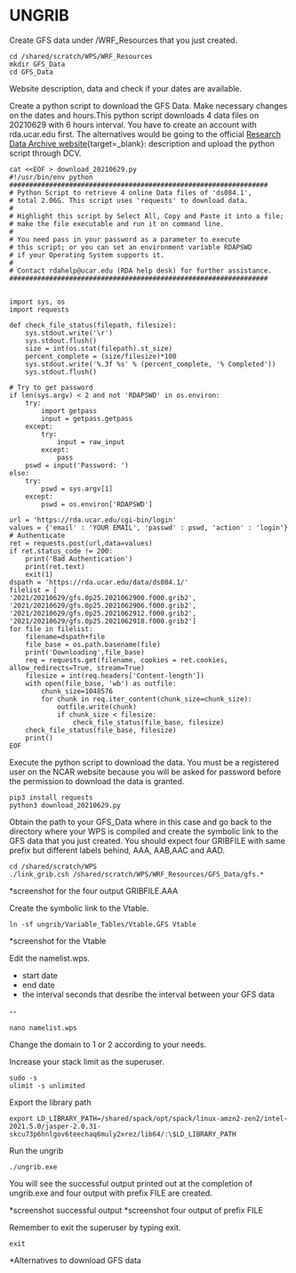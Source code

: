 <!--- 

[atmosfera website](https://atmosfera.usm.my/)

**Bold Text** 

> following points:
- list
- list

{--deleted--}
{++added++}
{~~one~>a single~~}
{==Highlighting==}
{>>and comments can be added inline<<}
---> 

# UNGRIB 

Create GFS data under /WRF_Resources that you just created. 

    cd /shared/scratch/WPS/WRF_Resources
    mkdir GFS_Data
    cd GFS_Data

Website description, data and check if your dates are available.

Create a python script to download the GFS Data. Make necessary changes on the dates and hours.This python script downloads 4 data files on 20210629 with 6 hours interval. You have to create an account with rda.ucar.edu first. The alternatives would be going to the official 
[Research Data Archive website](https://rda.ucar.edu/datasets/ds084.1/index.html){target=_blank}: description and upload the python script through DCV.
```
cat <<EOF > download_20210629.py
#!/usr/bin/env python
#################################################################
# Python Script to retrieve 4 online Data files of 'ds084.1',
# total 2.06G. This script uses 'requests' to download data.
#
# Highlight this script by Select All, Copy and Paste it into a file;
# make the file executable and run it on command line.
#
# You need pass in your password as a parameter to execute
# this script; or you can set an environment variable RDAPSWD
# if your Operating System supports it.
#
# Contact rdahelp@ucar.edu (RDA help desk) for further assistance.
#################################################################


import sys, os
import requests

def check_file_status(filepath, filesize):
    sys.stdout.write('\r')
    sys.stdout.flush()
    size = int(os.stat(filepath).st_size)
    percent_complete = (size/filesize)*100
    sys.stdout.write('%.3f %s' % (percent_complete, '% Completed'))
    sys.stdout.flush()

# Try to get password
if len(sys.argv) < 2 and not 'RDAPSWD' in os.environ:
    try:
        import getpass
        input = getpass.getpass
    except:
        try:
            input = raw_input
        except:
            pass
    pswd = input('Password: ')
else:
    try:
        pswd = sys.argv[1]
    except:
        pswd = os.environ['RDAPSWD']

url = 'https://rda.ucar.edu/cgi-bin/login'
values = {'email' : 'YOUR EMAIL', 'passwd' : pswd, 'action' : 'login'}
# Authenticate
ret = requests.post(url,data=values)
if ret.status_code != 200:
    print('Bad Authentication')
    print(ret.text)
    exit(1)
dspath = 'https://rda.ucar.edu/data/ds084.1/'
filelist = [
'2021/20210629/gfs.0p25.2021062900.f000.grib2',
'2021/20210629/gfs.0p25.2021062906.f000.grib2',
'2021/20210629/gfs.0p25.2021062912.f000.grib2',
'2021/20210629/gfs.0p25.2021062918.f000.grib2']
for file in filelist:
    filename=dspath+file
    file_base = os.path.basename(file)
    print('Downloading',file_base)
    req = requests.get(filename, cookies = ret.cookies, allow_redirects=True, stream=True)
    filesize = int(req.headers['Content-length'])
    with open(file_base, 'wb') as outfile:
        chunk_size=1048576
        for chunk in req.iter_content(chunk_size=chunk_size):
            outfile.write(chunk)
            if chunk_size < filesize:
                check_file_status(file_base, filesize)
    check_file_status(file_base, filesize)
    print()
EOF
```


Execute the python script to download the data. You must be a registered user on the NCAR website because you will be asked for password before the permission to download the data is granted.

    pip3 install requests    
    python3 download_20210629.py


Obtain the path to your GFS_Data where in this case and go back to the directory where your WPS is compiled and create the symbolic link to the GFS data that you just created. You should expect four GRIBFILE with same prefix but different labels behind, AAA, AAB,AAC and AAD.


    cd /shared/scratch/WPS
    ./link_grib.csh /shared/scratch/WPS/WRF_Resources/GFS_Data/gfs.* 

*screenshot for the four output GRIBFILE.AAA


Create the symbolic link to the Vtable.

    ln -sf ungrib/Variable_Tables/Vtable.GFS Vtable

*screenshot for the Vtable

Edit the namelist.wps.

- start date 
- end date 
- the interval seconds that desribe the interval between your GFS data

--

    nano namelist.wps

Change the domain to 1 or 2 according to your needs.

Increase your stack limit as the superuser.

    sudo -s
    ulimit -s unlimited

Export the library path

    export LD_LIBRARY_PATH=/shared/spack/opt/spack/linux-amzn2-zen2/intel-2021.5.0/jasper-2.0.31-skcu73p6hnlgov6teechaq6muly2xrez/lib64/:\$LD_LIBRARY_PATH


Run the ungrib

    ./ungrib.exe


You will see the successful output printed out at the completion of ungrib.exe and four output with prefix FILE are created.

*screenshot successful output
*screenshot four output of prefix FILE

Remember to exit the superuser by typing exit.

    exit

*Alternatives to download GFS data
